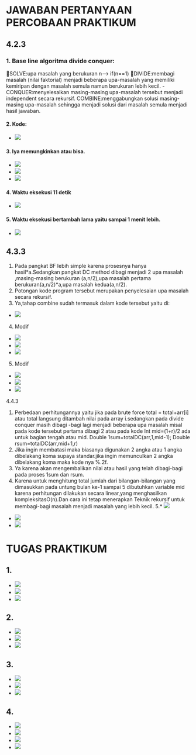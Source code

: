 # JAWABAN PERTANYAAN PERCOBAAN PRAKTIKUM
## 4.2.3 
### 1.	Base line algoritma divide conquer:
SOLVE:upa masalah yang berukuran n--> 
if(n==1)
DIVIDE:membagi masalah (nilai faktorial) menjadi beberapa upa-masalah yang memiliki kemiripan dengan masalah semula namun berukuran lebih kecil.
-CONQUER:menyelesaikan masing-masing upa-masalah tersebut menjadi independent secara rekursif. COMBINE:menggabungkan solusi masing-masing upa-masalah sehingga menjadi solusi dari masalah semula menjadi hasil jawaban.
#### 2.	Kode:
* <img src="./ss/kodeDC.png">
#### 3.	Iya memungkinkan atau bisa.
* <img src="./ss/classfaktorBF.png">
* <img src="./ss/mainFaktorial.png">
* <img src="./ss/outputFaktorial.png">
#### 4.	Waktu eksekusi 11 detik
* <img src="./ss/totalTime1.png">
#### 5.	Waktu eksekusi bertambah lama yaitu sampai 1 menit lebih.
* <img src="./ss/totalTime2.png">
## 4.3.3
1.	Pada pangkat BF lebih simple karena prosesnya hanya hasil*a.Sedangkan pangkat DC method dibagi menjadi 2 upa masalah ,masing-masing berukuran (a,n/2),upa masalah pertama berukuran(a,n/2)*a,upa masalah kedua(a,n/2).
2.	Potongan kode program tersebut merupakan penyelesaian upa masalah secara rekursif.
3.	Ya,tahap combine sudah termasuk dalam kode tersebut yaitu di:
* <img src="./ss/combine.png">
4.	 Modif
* <img src="./ss/classModifpangkat.png">
* <img src="./ss/mainModifpangkat.png">
* <img src="./ss/outputModifpangkat.png">
5.	Modif
* <img src="./ss/classModifpangkat.png">
* <img src="./ss/mainModifNo5.png">
* <img src="./ss/mainModifNo5_1.png">
4.4.3
1.	Perbedaan perhitungannya yaitu jika pada brute force  total = total+arr[i] atau total langsung ditambah nilai pada array i.sedangkan pada divide conquer masih dibagi -bagi lagi menjadi beberapa upa masalah misal pada kode tersebut pertama dibagi 2 atau pada kode 
Int mid=(1+r)/2
ada untuk bagian tengah atau mid.
Double 1sum=totalDC(arr,1,mid-1);
Double rsum=totalDC(arr,mid+1,r)
2.	Jika ingin membatasi maka biasanya digunakan 2 angka atau 1 angka dibelakang koma supaya standar.jika ingin memunculkan 2 angka dibelakang koma maka kode nya %.2f.
3.	Ya karena akan mengembalikan nilai atau hasil yang telah dibagi-bagi pada proses 1sum dan rsum.
4.	Karena untuk menghitung total jumlah dari bilangan-bilangan yang dimasukkan pada untung bulan ke-1 sampai 5 dibutuhkan variable mid karena perhitungan dilakukan secara linear,yang menghasilkan kompleksitasO(n).Dan cara ini tetap menerapkan Teknik rekursif untuk membagi-bagi masalah menjadi masalah yang lebih kecil.
5.* <img src="./ss/classSum.png">	
* <img src="./ss/mainSum.png">
* <img src="./ss/mainSum2.png">

# TUGAS PRAKTIKUM
## 1.
* <img src="./ss/classNo1.png">
* <img src="./ss/mainNo1.png">
* <img src="./ss/outputNo1.png">
## 2.
* <img src="./ss/classNo2.png">
* <img src="./ss/mainNo2.png">
* <img src="./ss/outputNo2.png">
## 3.
* <img src="./ss/classNo3.png">
* <img src="./ss/mainNo3.png">
* <img src="./ss/outputNo3.png">
## 4.
* <img src="./ss/classNo4.png">
* <img src="./ss/classNo4_2.png">
* <img src="./ss/mainNo4.png">
* <img src="./ss/outputNo4.png">